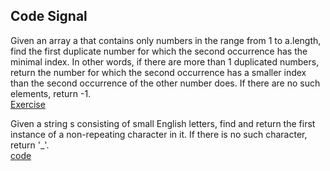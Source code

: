 ## Code Signal

Given an array a that contains only numbers in the range from 1 to a.length, 
find the first duplicate number for which the second occurrence has the minimal index. 
In other words, if there are more than 1 duplicated numbers, return the number for which the second occurrence 
has a smaller index than the second occurrence of the other number does. If there are no such elements, return -1.
<br>
[Exercise](https://app.codesignal.com/interview-practice/task/pMvymcahZ8dY4g75q)


Given a string s consisting of small English letters, find and return the first instance of a non-repeating character in it. 
If there is no such character, return '_'.
<br>
[code](https://app.codesignal.com/interview-practice/task/uX5iLwhc6L5ckSyNC)